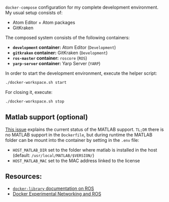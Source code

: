 `docker-compose` configuration for my complete development environment.
My usual setup consists of:

* Atom Editor + Atom packages
* GitKraken

The composed system consists of the following containers:

* **`development` container:** Atom Editor (`Development`)
* **`gitkraken` container:** GitKraken (`Development`)
* **`ros-master` container:** `roscore` (`ROS`)
* **`yarp-server` container:** Yarp Server (`YARP`)

In order to start the development environment, execute the helper script:
```bash
./docker-workspace.sh start
```

For closing it, execute:
```bash
./docker-workspace.sh stop
```

## Matlab support (optional)

[This issue](https://github.com/diegoferigo/dockerfiles/issues/8) explains the current status of the MATLAB support. `TL;DR` there is no MATLAB support in
the `Dockerfile`, but during runtime the MATLAB folder can be mount into the container by setting in the `.env` file:

* `HOST_MATLAB_DIR` set to the folder where matlab is installed in the host (default: `/usr/local/MATLAB/$VERSION/`)
* `HOST_MATLAB_MAC` set to the MAC address linked to the license

## Resources:
* [`docker-library` documentation on ROS][1]
* [Docker Experimental Networking and ROS][2]

[1]: https://github.com/docker-library/docs/tree/master/ros#compose
[2]: http://toddsampson.com/post/131227320927/docker-experimental-networking-and-ros
